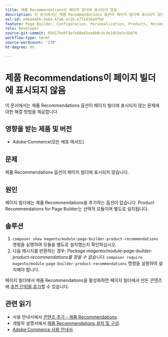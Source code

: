 ```yaml
---
title: 제품 Recommendations이 페이지 빌더에 표시되지 않음
description: 이 문서에서는 제품 Recommendations 옵션이 페이지 빌더에 표시되지 않는 문제에 대한 해결 방법을 제공합니다.
exl-id: e96a446b-2e64-47a6-ac1b-e73183da9fb8
feature: Page Builder, Configuration, Personalization, Products, Recommendations
role: Developer
source-git-commit: 958179e0f3efe08e65ea8b0c4c4e1015e3c5bb76
workflow-type: tm+mt
source-wordcount: '179'
ht-degree: 0%

---
```


# 제품 Recommendations이 페이지 빌더에 표시되지 않음

이 문서에서는 제품 Recommendations 옵션이 페이지 빌더에 표시되지 않는 문제에 대한 해결 방법을 제공합니다.

## 영향을 받는 제품 및 버전

* Adobe Commerce(모든 배포 메서드)

## 문제

제품 Recommendations 옵션이 페이지 빌더에 표시되지 않습니다.

## 원인

페이지 빌더에는 제품 Recommendations을 추가하는 옵션이 없습니다. Product Recommendations for Page Builder는 선택적 모듈이며 별도로 설치됩니다.

## 솔루션

1. `composer show magento/module-page-builder-product-recommendations` 명령을 실행하여 모듈을 별도로 설치했는지 확인하십시오.
1. 다음 메시지를 반환하는 경우: *Package magento/module-page-builder-product-recommendations를 찾을 수 없습니다*. `composer require magento/module-page-builder-product-recommendations` 명령을 실행하여 설치해야 합니다.

페이지 빌더에서 제품 Recommendations을 활성화하면 페이지 빌더에서 만든 콘텐츠에 [추천 단위를 추가](https://experienceleague.adobe.com/docs/commerce-admin/page-builder/add-content/recommendations.html)할 수 있습니다.

## 관련 읽기

* 사용 안내서에서 [콘텐츠 추가 - 제품 Recommendations](https://experienceleague.adobe.com/docs/commerce-admin/page-builder/add-content/recommendations.html).
* 개발자 설명서에서 [제품 Recommendations 설치 및 구성](https://devdocs.magento.com/recommendations/install-configure.html).
* [Adobe Commerce 사용 안내서](https://docs.magento.com/user-guide/)
